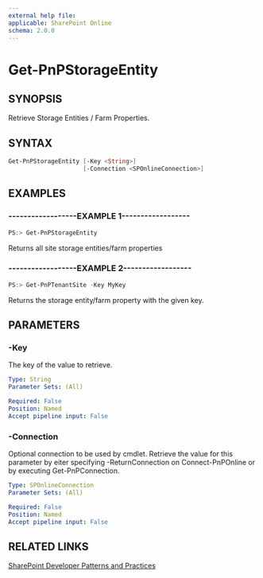 ```yaml
---
external help file:
applicable: SharePoint Online
schema: 2.0.0
---
```

# Get-PnPStorageEntity

## SYNOPSIS
Retrieve Storage Entities / Farm Properties.

## SYNTAX 

```powershell
Get-PnPStorageEntity [-Key <String>]
                     [-Connection <SPOnlineConnection>]
```

## EXAMPLES

### ------------------EXAMPLE 1------------------
```powershell
PS:> Get-PnPStorageEntity
```

Returns all site storage entities/farm properties

### ------------------EXAMPLE 2------------------
```powershell
PS:> Get-PnPTenantSite -Key MyKey
```

Returns the storage entity/farm property with the given key.

## PARAMETERS

### -Key
The key of the value to retrieve.

```yaml
Type: String
Parameter Sets: (All)

Required: False
Position: Named
Accept pipeline input: False
```

### -Connection
Optional connection to be used by cmdlet. Retrieve the value for this parameter by eiter specifying -ReturnConnection on Connect-PnPOnline or by executing Get-PnPConnection.

```yaml
Type: SPOnlineConnection
Parameter Sets: (All)

Required: False
Position: Named
Accept pipeline input: False
```

## RELATED LINKS

[SharePoint Developer Patterns and Practices](http://aka.ms/sppnp)